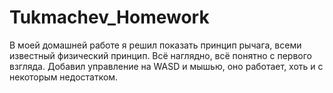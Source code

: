 # Tukmachev_Homework
В моей домашней работе я решил показать принцип рычага, всеми известный физический принцип. Всё наглядно, всё понятно с первого взгляда. Добавил управление на WASD и мышью, оно работает, хоть и с некоторым недостатком.
